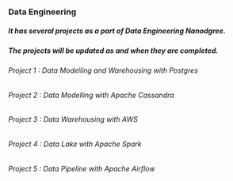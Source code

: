 ### Data Engineering 

##### It has several projects as a part of Data Engineering Nanodgree. 

##### The projects will be updated as and when they are completed. 
 
###### Project 1 : Data Modelling and Warehousing with Postgres
###### Project 2 : Data Modelling with Apache Cassandra
###### Project 3 : Data Warehousing with AWS
###### Project 4 : Data Lake with Apache Spark
###### Project 5 : Data Pipeline with Apache Airflow
